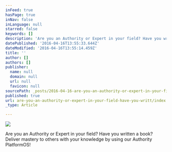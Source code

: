 ```yaml
---
inFeed: true
hasPage: true
inNav: false
inLanguage: null
starred: false
keywords: []
description: 'Are you an Authority or Expert in your field? Have you written a book? Deliver mastery to others using your knowledge by using our Authority PlatformOS!'
datePublished: '2016-04-16T13:55:33.644Z'
dateModified: '2016-04-16T13:55:14.459Z'
title: ''
author: []
authors: []
publisher:
  name: null
  domain: null
  url: null
  favicon: null
sourcePath: _posts/2016-04-16-are-you-an-authority-or-expert-in-your-field-have-you-writt.md
published: true
url: are-you-an-authority-or-expert-in-your-field-have-you-writt/index.html
_type: Article

---
```

![](https://the-grid-user-content.s3-us-west-2.amazonaws.com/1b170685-326f-4949-ab9c-f4d24dab20cb.jpg)

Are you an Authority or Expert in your field? Have you written a book? Deliver mastery to others with your knowledge by using our Authority PlatformOS!